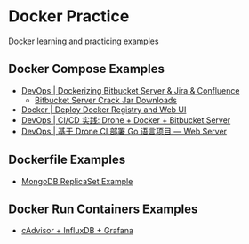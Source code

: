 Docker Practice
===============
Docker learning and practicing examples


## Docker Compose Examples

- [DevOps | Dockerizing Bitbucket Server & Jira & Confluence][#1]
    - [Bitbucket Server Crack Jar Downloads][#2]
- [Docker | Deploy Docker Registry and Web UI][#4]
- [DevOps | CI/CD 实践: Drone + Docker + Bitbucket Server ][#3]
- [DevOps | 基于 Drone CI 部署 Go 语言项目 — Web Server][#5]

## Dockerfile Examples

- [MongoDB ReplicaSet Example](./dockerfile-examples/mongo-replicaset/Dockerfile)

## Docker Run Containers Examples

- [cAdvisor + InfluxDB + Grafana](./docker-run-containers/cadvisor_influxdb_grafana.md)

[#1]:https://zhezh09.github.io/post/tech/cloud/devops/20180927-cicd-04-dockerizing-bitbucketserver/#crack-package
[#2]:https://res.cloudinary.com/zher-files/raw/upload/v1540971426/blog/resource/bitbucket-server.7z
[#3]:https://zhezh09.github.io/post/tech/cloud/devops/20180926-cicd-03-drone-02-practices/
[#4]:https://zhezh09.github.io/post/tech/cloud/docker/registry-and-webui/
[#5]:https://zhezh09.github.io/post/tech/cloud/devops/20181029-cicd-03-drone-03-practices2/